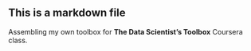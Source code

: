 This is a markdown file
-----------------------

Assembling my own toolbox for **The Data Scientist’s Toolbox** Coursera
class.
